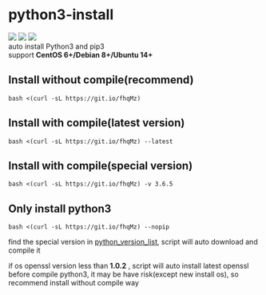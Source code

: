 # python3-install
![](https://img.shields.io/github/stars/Jrohy/python3-install.svg)   ![](https://img.shields.io/github/forks/Jrohy/python3-install.svg) ![](https://img.shields.io/github/license/Jrohy/python3-install.svg)  
auto install Python3 and pip3  
support **CentOS 6+/Debian 8+/Ubuntu 14+**

## Install without compile(recommend)
```
bash <(curl -sL https://git.io/fhqMz)
```

## Install with compile(latest version)
```
bash <(curl -sL https://git.io/fhqMz) --latest
```

## Install with compile(special version)
```
bash <(curl -sL https://git.io/fhqMz) -v 3.6.5
```

## Only install python3
```
bash <(curl -sL https://git.io/fhqMz) --nopip
```

find the special version in [python_version_list](https://www.python.org/ftp/python/), script will auto download and compile it   

if os openssl version less than **1.0.2** , script will auto install latest openssl before compile python3, it may be have risk(except new install os), so recommend install without compile way
